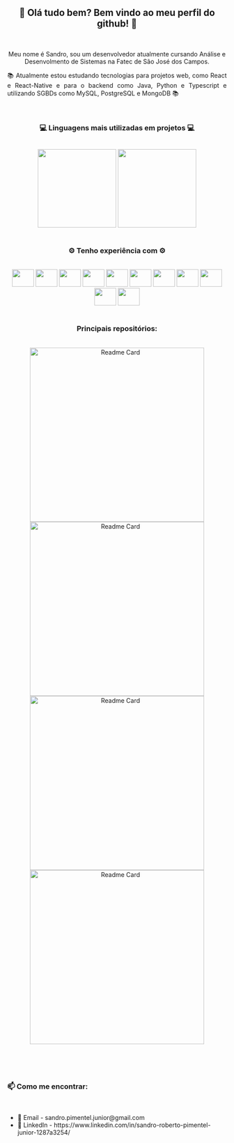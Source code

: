 <h2 align="center"> 👋 Olá tudo bem? Bem vindo ao meu perfil do github! 👋 </h2>

<br>

<p align="center"> Meu nome é Sandro, sou um desenvolvedor atualmente cursando Análise e Desenvolmento de Sistemas na Fatec de São José dos Campos. </p>
<p align="justify"> 📚 Atualmente estou estudando tecnologias para projetos web, como React e React-Native e para o backend como Java, Python e Typescript e utilizando SGBDs como MySQL, PostgreSQL e MongoDB 📚</p>

<br>

<h3 align="center"> 💻 Linguagens mais utilizadas em projetos 💻 </h3>

<br>

<div align="center">
  <img height="180em" src="https://github-readme-stats.vercel.app/api?username=Sandro-Pimentel&show_icons=true&theme=radical&include_all_commits=true&count_private=true" />
  <img height="180em" src="https://github-readme-stats.vercel.app/api/top-langs/?username=Sandro-Pimentel&layout=compact&theme=radical&langs_count=8&hide=html,css,shell" />
</div>

<br>

<h3 align="center"> ⚙ Tenho experiência com ⚙ </h3>

<br>

<div align="center">
  <img src="https://cdn.jsdelivr.net/gh/devicons/devicon@latest/icons/html5/html5-original.svg" height="40" width="50"/> <img src="https://cdn.jsdelivr.net/gh/devicons/devicon@latest/icons/css3/css3-original.svg" height="40" width="50"/> <img src="https://cdn.jsdelivr.net/gh/devicons/devicon@latest/icons/javascript/javascript-original.svg" height="40" width="50"/> <img src="https://cdn.jsdelivr.net/gh/devicons/devicon@latest/icons/react/react-original.svg" height="40" width="50"/>  <img src="https://cdn.jsdelivr.net/gh/devicons/devicon@latest/icons/python/python-original.svg" height="40" width="50"/> <img src="https://cdn.jsdelivr.net/gh/devicons/devicon@latest/icons/typescript/typescript-original.svg" height="40" width="50"/> <img src="https://cdn.jsdelivr.net/gh/devicons/devicon@latest/icons/java/java-original.svg" height="40" width="50"/> <img src="https://cdn.jsdelivr.net/gh/devicons/devicon@latest/icons/spring/spring-original.svg" height="40" width="50"/> <img src="https://cdn.jsdelivr.net/gh/devicons/devicon@latest/icons/mysql/mysql-original.svg" height="40" width="50"/> <img src="https://cdn.jsdelivr.net/gh/devicons/devicon@latest/icons/postgresql/postgresql-original.svg" height="40" width="50"/> <img src="https://cdn.jsdelivr.net/gh/devicons/devicon@latest/icons/mongodb/mongodb-original.svg" height="40" width="50"/>
</div>

<br>

<h3 align="center">  Principais repositórios: </h3>

<br>

<div align="center">
  <a href="https://github.com/joao-eduardo17/tabelas-de-campeonatos"> <img alt="Readme Card" src="https://github-readme-stats.vercel.app/api/pin/?username=joao-eduardo17&repo=tabelas-de-campeonatos&theme=radical&description_lines_count=2" width="400em" /> </a>
    <a href="https://github.com/Sandro-Pimentel/afazeres"> <img alt="Readme Card" src="https://github-readme-stats.vercel.app/api/pin/?username=Sandro-Pimentel&repo=afazeres&theme=radical&description_lines_count=2" width="400em"/> </a>
  <a href="https://github.com/Sandro-Pimentel/conexao-bd-site"> <img alt="Readme Card" src="https://github-readme-stats.vercel.app/api/pin/?username=Sandro-Pimentel&repo=conexao-bd-site&theme=radical&description_lines_count=2" width="400em"/> </a>
    <a href="https://github.com/Sandro-Pimentel/cardapio"> <img alt="Readme Card" src="https://github-readme-stats.vercel.app/api/pin/?username=Sandro-Pimentel&repo=cardapio&theme=radical&description_lines_count=2" width="400em"/> </a>
</div>

<br>

##

<br>

<h3> 📫 Como me encontrar: </h3>

<br>

<ul>
  <li> 📧 Email - sandro.pimentel.junior@gmail.com </li>
  <li> 📄 LinkedIn - https://www.linkedin.com/in/sandro-roberto-pimentel-junior-1287a3254/ </li>
</ul>
